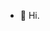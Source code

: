 - 👋 Hi.

<!---
aakudr/aakudr is a ✨ special ✨ repository because its `README.md` (this file) appears on your GitHub profile.
You can click the Preview link to take a look at your changes.
--->

